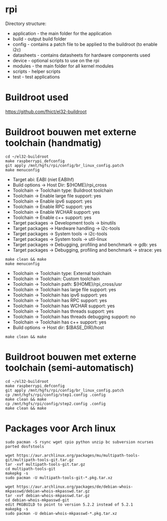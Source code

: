 rpi
=====

Directory structure:

- application - the main folder for the application
- build - output build folder
- config - contains a patch file to be applied to the buildroot (to enable i2c)
- datasheets - contains datasheets for hardware components used
- device - optional scripts to use on the rpi
- modules - the main folder for all kernel modules
- scripts - helper scripts
- test - test applications

Buildroot used
===
https://github.com/fhict/el32-buildroot


Buildroot bouwen met externe toolchain (handmatig)
===
```
cd ~/el32-buildroot
make raspberrypi_defconfig
git apply /mnt/hgfs/rpi/config/br_linux_config.patch
make menuconfig
```
- Target abi: EABI (niet EABIhf)
- Build options -> Host Dir: $(HOME)/rpi_cross
- Toolchain -> Toolchain type: Buildroot toolchain
- Toolchain -> Enable large file support: yes
- Toolchain -> Enable ipv6 support: yes
- Toolchain -> Enable RPC support: yes
- Toolchain -> Enable WCHAR support: yes
- Toolchain -> Enable c++ support: yes
- Target packages -> Development tools -> binutils
- Target packages -> Hardware handling -> i2c-tools
- Target packages -> System tools -> i2c-tools
- Target packages -> System tools -> util-linux
- Target packages -> Debugging, profiling and benchmark -> gdb: yes
- Target packages -> Debugging, profiling and benchmark -> strace: yes
```
make clean && make
make menuconfig
```
- Toolchain -> Toolchain type: External toolchain
- Toolchain -> Toolchain: Custom toolchain
- Toolchain -> Toolchain path: $(HOME)/rpi_cross/usr
- Toolchain -> Toolchain has large file support: yes
- Toolchain -> Toolchain has ipv6 support: yes
- Toolchain -> Toolchain has RPC support: yes
- Toolchain -> Toolchain has WCHAR support: yes
- Toolchain -> Toolchain has threads support: yes
- Toolchain -> Toolchain has threads debugging support: no
- Toolchain -> Toolchain has c++ support: yes
- Build options -> Host dir: $(BASE_DIR)/host
```
make clean && make
```

Buildroot bouwen met externe toolchain (semi-automatisch)
===
```
cd ~/el32-buildroot
make raspberrypi_defconfig
git apply /mnt/hgfs/rpi/config/br_linux_config.patch
cp /mnt/hgfs/rpi/config/step1.config .config
make clean && make
cp /mnt/hgfs/rpi/config/step2.config .config
make clean && make
```

Packages voor Arch linux
===
```
sudo pacman -S rsync wget cpio python unzip bc subversion ncurses parted dosfstools

wget https://aur.archlinux.org/packages/mu/multipath-tools-git/multipath-tools-git.tar.gz
tar -xvf multipath-tools-git.tar.gz
cd multipath-tools-git
makepkg -s
sudo pacman -U multipath-tools-git-*.pkg.tar.xz

wget https://aur.archlinux.org/packages/de/debian-whois-mkpasswd/debian-whois-mkpasswd.tar.gz
tar -xvf debian-whois-mkpasswd.tar.gz
cd debian-whois-mkpasswd-git
edit PKGBUILD to point to version 5.2.2 instead of 5.2.1
makepkg -s
sudo pacman -U debian-whois-mkpasswd-*.pkg.tar.xz
```

